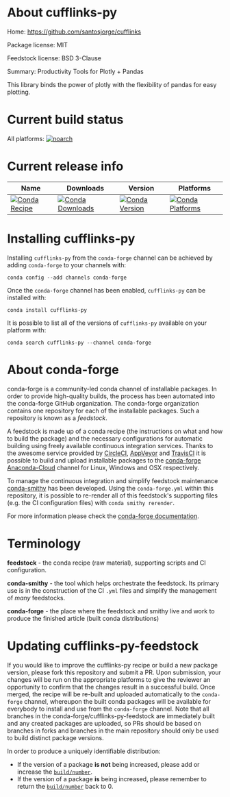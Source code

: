 About cufflinks-py
==================

Home: https://github.com/santosjorge/cufflinks

Package license: MIT

Feedstock license: BSD 3-Clause

Summary: Productivity Tools for Plotly + Pandas

This library binds the power of plotly with the flexibility of pandas for easy plotting.

Current build status
====================

All platforms:
[![noarch](https://img.shields.io/circleci/project/github/conda-forge/cufflinks-py-feedstock/master.svg?label=noarch)](https://circleci.com/gh/conda-forge/cufflinks-py-feedstock)

Current release info
====================

| Name | Downloads | Version | Platforms |
| --- | --- | --- | --- |
| [![Conda Recipe](https://img.shields.io/badge/recipe-cufflinks--py-green.svg)](https://anaconda.org/conda-forge/cufflinks-py) | [![Conda Downloads](https://img.shields.io/conda/dn/conda-forge/cufflinks-py.svg)](https://anaconda.org/conda-forge/cufflinks-py) | [![Conda Version](https://img.shields.io/conda/vn/conda-forge/cufflinks-py.svg)](https://anaconda.org/conda-forge/cufflinks-py) | [![Conda Platforms](https://img.shields.io/conda/pn/conda-forge/cufflinks-py.svg)](https://anaconda.org/conda-forge/cufflinks-py) |

Installing cufflinks-py
=======================

Installing `cufflinks-py` from the `conda-forge` channel can be achieved by adding `conda-forge` to your channels with:

```
conda config --add channels conda-forge
```

Once the `conda-forge` channel has been enabled, `cufflinks-py` can be installed with:

```
conda install cufflinks-py
```

It is possible to list all of the versions of `cufflinks-py` available on your platform with:

```
conda search cufflinks-py --channel conda-forge
```


About conda-forge
=================

conda-forge is a community-led conda channel of installable packages.
In order to provide high-quality builds, the process has been automated into the
conda-forge GitHub organization. The conda-forge organization contains one repository
for each of the installable packages. Such a repository is known as a *feedstock*.

A feedstock is made up of a conda recipe (the instructions on what and how to build
the package) and the necessary configurations for automatic building using freely
available continuous integration services. Thanks to the awesome service provided by
[CircleCI](https://circleci.com/), [AppVeyor](https://www.appveyor.com/)
and [TravisCI](https://travis-ci.org/) it is possible to build and upload installable
packages to the [conda-forge](https://anaconda.org/conda-forge)
[Anaconda-Cloud](https://anaconda.org/) channel for Linux, Windows and OSX respectively.

To manage the continuous integration and simplify feedstock maintenance
[conda-smithy](https://github.com/conda-forge/conda-smithy) has been developed.
Using the ``conda-forge.yml`` within this repository, it is possible to re-render all of
this feedstock's supporting files (e.g. the CI configuration files) with ``conda smithy rerender``.

For more information please check the [conda-forge documentation](https://conda-forge.org/docs/).

Terminology
===========

**feedstock** - the conda recipe (raw material), supporting scripts and CI configuration.

**conda-smithy** - the tool which helps orchestrate the feedstock.
                   Its primary use is in the construction of the CI ``.yml`` files
                   and simplify the management of *many* feedstocks.

**conda-forge** - the place where the feedstock and smithy live and work to
                  produce the finished article (built conda distributions)


Updating cufflinks-py-feedstock
===============================

If you would like to improve the cufflinks-py recipe or build a new
package version, please fork this repository and submit a PR. Upon submission,
your changes will be run on the appropriate platforms to give the reviewer an
opportunity to confirm that the changes result in a successful build. Once
merged, the recipe will be re-built and uploaded automatically to the
`conda-forge` channel, whereupon the built conda packages will be available for
everybody to install and use from the `conda-forge` channel.
Note that all branches in the conda-forge/cufflinks-py-feedstock are
immediately built and any created packages are uploaded, so PRs should be based
on branches in forks and branches in the main repository should only be used to
build distinct package versions.

In order to produce a uniquely identifiable distribution:
 * If the version of a package **is not** being increased, please add or increase
   the [``build/number``](https://conda.io/docs/user-guide/tasks/build-packages/define-metadata.html#build-number-and-string).
 * If the version of a package **is** being increased, please remember to return
   the [``build/number``](https://conda.io/docs/user-guide/tasks/build-packages/define-metadata.html#build-number-and-string)
   back to 0.
